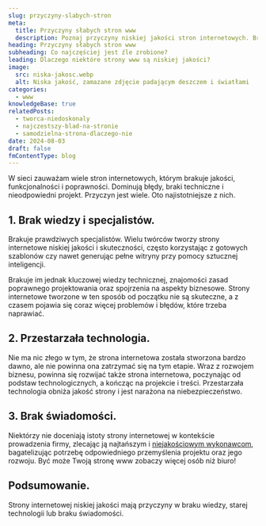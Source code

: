```yaml
---
slug: przyczyny-slabych-stron
meta:
  title: Przyczyny słabych stron www
  description: Poznaj przyczyny niskiej jakości stron internetowych. Brak wiedzy, specjalistów, technologii, a może świadomości?
heading: Przyczyny słabych stron www
subheading: Co najczęściej jest źle zrobione?
leading: Dlaczego niektóre strony www są niskiej jakości?
image:
  src: niska-jakosc.webp
  alt: Niska jakość, zamazane zdjęcie padającym deszczem i światłami
categories:
  - www
knowledgeBase: true
relatedPosts:
  - tworca-niedoskonaly
  - najczestszy-blad-na-stronie
  - samodzielna-strona-dlaczego-nie
date: 2024-08-03
draft: false
fmContentType: blog
---
```


W sieci zauważam wiele stron internetowych, którym brakuje jakości, funkcjonalności i poprawności. Dominują błędy, braki techniczne i nieodpowiedni projekt. Przyczyn jest wiele. Oto najistotniejsze z nich.

## 1. Brak wiedzy i specjalistów.

Brakuje prawdziwych specjalistów. Wielu twórców tworzy strony internetowe niskiej jakości i skuteczności, często korzystając z gotowych szablonów czy nawet generując pełne witryny przy pomocy sztucznej inteligencji.

Brakuje im jednak kluczowej wiedzy technicznej, znajomości zasad poprawnego projektowania oraz spojrzenia na aspekty biznesowe. Strony internetowe tworzone w ten sposób od początku nie są skuteczne, a z czasem pojawia się coraz więcej problemów i błędów, które trzeba naprawiać.

## 2. Przestarzała technologia.

Nie ma nic złego w tym, że strona internetowa została stworzona bardzo dawno, ale nie powinna ona zatrzymać się na tym etapie. Wraz z rozwojem biznesu, powinna się rozwijać także strona internetowa, poczynając od podstaw technologicznych, a kończąc na projekcie i treści. Przestarzała technologia obniża jakość strony i jest narażona na niebezpieczeństwo.

## 3. Brak świadomości.

Niektórzy nie doceniają istoty strony internetowej w kontekście prowadzenia firmy, zlecając ją najtańszym i [niejakościowym wykonawcom](/blog/tworca-niedoskonaly/), bagatelizując potrzebę odpowiedniego przemyślenia projektu oraz jego rozwoju. Być może Twoją stronę www zobaczy więcej osób niż biuro!

## Podsumowanie.

Strony internetowej niskiej jakości mają przyczyny w braku wiedzy, starej technologii lub braku świadomości.
